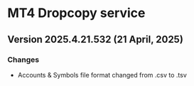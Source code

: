 # MT4 Dropcopy service
## Version 2025.4.21.532 (21 April, 2025)
### Changes
* Accounts & Symbols file format changed from .csv to .tsv
